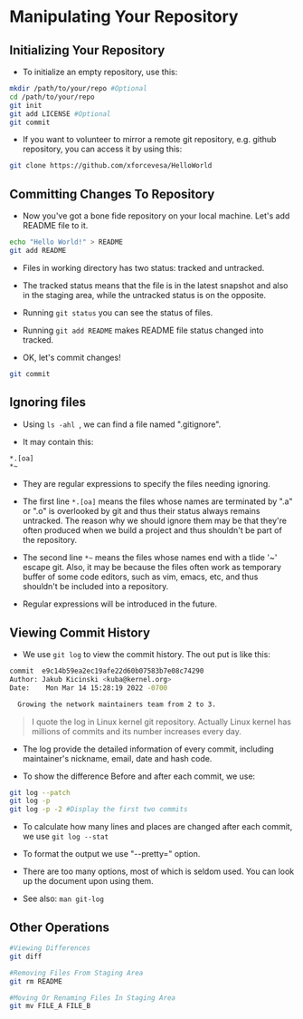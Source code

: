 # Manipulating Your Repository

## Initializing Your Repository

- To initialize an empty repository, use this:

```bash
mkdir /path/to/your/repo #Optional
cd /path/to/your/repo
git init
git add LICENSE #Optional
git commit
```

- If you want to volunteer to mirror a remote git repository, e.g. github repository, you can access it by using this:

```bash
git clone https://github.com/xforcevesa/HelloWorld
```

## Committing Changes To Repository

- Now you've got a bone fide repository on your local machine. Let's add README file to it.

```bash
echo "Hello World!" > README
git add README
```

- Files in working directory has two status: tracked and untracked.

- The tracked status means that the file is in the latest snapshot and also in the staging area, while the untracked status is on the opposite.

- Running ```git status``` you can see the status of files.

- Running ```git add README``` makes README file status changed into tracked.

- OK, let's commit changes!

```bash
git commit
```

## Ignoring files

- Using ```ls -ahl ```, we can find a file named ".gitignore".

- It may contain this:

```bash
*.[oa]
*~
```

- They are regular expressions to specify the files needing ignoring.

- The first line ```*.[oa]``` means the files whose names are terminated by ".a" or ".o" is overlooked by git and thus their status always remains untracked. The reason why we should ignore them may be that they're often produced when we build a project and thus shouldn't be part of the repository.

- The second line ```*~``` means the files whose names end with a tlide '~' escape git. Also, it may be because the files often work as temporary buffer of some code editors, such as vim, emacs, etc, and thus shouldn't be included into a repository.

- Regular expressions will be introduced in the future.

## Viewing Commit History

- We use ```git log``` to view the commit history. The out put is like this:
 
```bash
commit	e9c14b59ea2ec19afe22d60b07583b7e08c74290
Author: Jakub Kicinski <kuba@kernel.org>
Date:    Mon Mar 14 15:28:19 2022 -0700

  Growing the network maintainers team from 2 to 3.
```

> I quote the log in Linux kernel git repository. Actually Linux kernel has millions of commits and its number increases every day.

- The log provide the detailed information of every commit, including maintainer's nickname, email, date and hash code.

- To show the difference Before and after each commit, we use:

```bash
git log --patch
git log -p
git log -p -2 #Display the first two commits
```

- To calculate how many lines and places are changed after each commit, we use ```git log --stat```

- To format the output we use "--pretty=<format>" option.

- There are too many options, most of which is seldom used. You can look up the document upon using them.

- See also: ```man git-log```

## Other Operations
```bash
#Viewing Differences
git diff

#Removing Files From Staging Area
git rm README

#Moving Or Renaming Files In Staging Area
git mv FILE_A FILE_B
```
